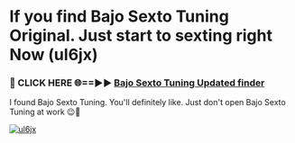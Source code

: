 # If you find Bajo Sexto Tuning Original. Just start to sexting right Now (ul6jx)

<h3>🔴 CLICK HERE 🌐==►► <a href="https://tinyurl.com/2s32jyrn" rel="nofollow">Bajo Sexto Tuning Updated finder</a></h3>

I found Bajo Sexto Tuning. You'll definitely like. Just don't open Bajo Sexto Tuning at work 😉💬

[![ul6jx](https://i.imgur.com/sZc9xG4.jpeg)](https://tinyurl.com/2s32jyrn)
